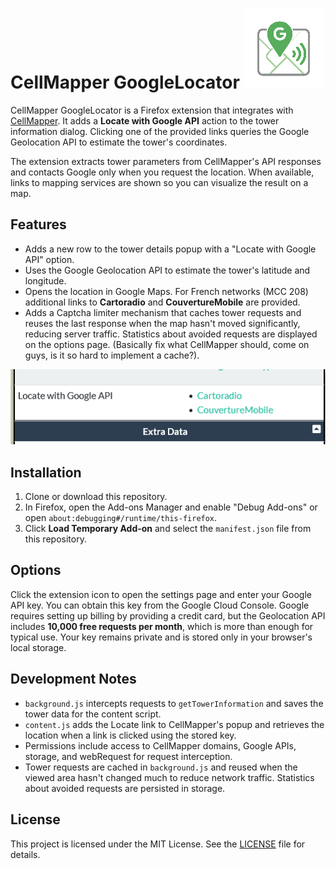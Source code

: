 # CellMapper GoogleLocator ![Extension icon](icons/icon128.png)

CellMapper GoogleLocator is a Firefox extension that integrates with [CellMapper](https://www.cellmapper.net/). It adds a **Locate with Google API** action to the tower information dialog. Clicking one of the provided links queries the Google Geolocation API to estimate the tower's coordinates.

The extension extracts tower parameters from CellMapper's API responses and contacts Google only when you request the location. When available, links to mapping services are shown so you can visualize the result on a map.

## Features

- Adds a new row to the tower details popup with a "Locate with Google API" option.
- Uses the Google Geolocation API to estimate the tower's latitude and longitude.
- Opens the location in Google Maps. For French networks (MCC 208) additional links to **Cartoradio** and **CouvertureMobile** are provided.
- Adds a Captcha limiter mechanism that caches tower requests and reuses the last response when the map hasn't moved
  significantly, reducing server traffic. Statistics about avoided requests are
  displayed on the options page. (Basically fix what CellMapper should, come on guys, is it so hard to implement a cache?).

![Extension screenshot](CM_screen.png)

## Installation

1. Clone or download this repository.
2. In Firefox, open the Add-ons Manager and enable "Debug Add-ons" or open `about:debugging#/runtime/this-firefox`.
3. Click **Load Temporary Add-on** and select the `manifest.json` file from this repository.

## Options

Click the extension icon to open the settings page and enter your Google API key.
You can obtain this key from the Google Cloud Console. Google requires setting
up billing by providing a credit card, but the Geolocation API includes
**10,000 free requests per month**, which is more than enough for typical use.
Your key remains private and is stored only in your browser's local storage.

## Development Notes

- `background.js` intercepts requests to `getTowerInformation` and saves the tower data for the content script.
- `content.js` adds the Locate link to CellMapper's popup and retrieves the location when a link is clicked using the stored key.
- Permissions include access to CellMapper domains, Google APIs, storage, and webRequest for request interception.
- Tower requests are cached in `background.js` and reused when the viewed area
  hasn't changed much to reduce network traffic. Statistics about avoided
  requests are persisted in storage.

## License

This project is licensed under the MIT License. See the [LICENSE](LICENSE) file for details.
